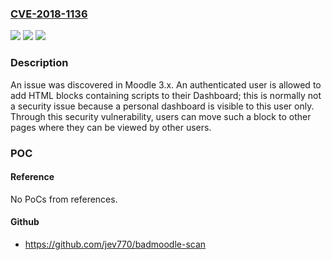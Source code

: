 ### [CVE-2018-1136](https://cve.mitre.org/cgi-bin/cvename.cgi?name=CVE-2018-1136)
![](https://img.shields.io/static/v1?label=Product&message=Moodle%203.x%20unknown&color=blue)
![](https://img.shields.io/static/v1?label=Version&message=n%2Fa&color=blue)
![](https://img.shields.io/static/v1?label=Vulnerability&message=incorrect%20access%20control&color=brighgreen)

### Description

An issue was discovered in Moodle 3.x. An authenticated user is allowed to add HTML blocks containing scripts to their Dashboard; this is normally not a security issue because a personal dashboard is visible to this user only. Through this security vulnerability, users can move such a block to other pages where they can be viewed by other users.

### POC

#### Reference
No PoCs from references.

#### Github
- https://github.com/jev770/badmoodle-scan

